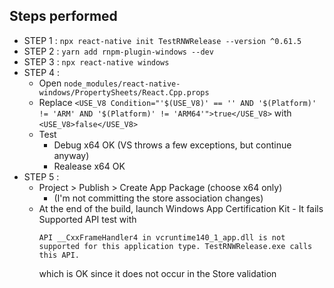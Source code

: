 ## Steps performed

- STEP 1 : `npx react-native init TestRNWRelease --version ^0.61.5`
- STEP 2 : `yarn add rnpm-plugin-windows --dev`
- STEP 3 : `npx react-native windows`
- STEP 4 :
  - Open `node_modules/react-native-windows/PropertySheets/React.Cpp.props`
  - Replace `<USE_V8 Condition="'$(USE_V8)' == '' AND '$(Platform)' != 'ARM' AND '$(Platform)' != 'ARM64'">true</USE_V8>`
    with `<USE_V8>false</USE_V8>`
  - Test
    - Debug x64 OK (VS throws a few exceptions, but continue anyway)
    - Realease x64 OK
- STEP 5 :
  - Project > Publish > Create App Package (choose x64 only)
    - (I'm not committing the store association changes)
  - At the end of the build, launch Windows App Certification Kit - It fails Supported API test
    with
    ```
    API __CxxFrameHandler4 in vcruntime140_1_app.dll is not supported for this application type. TestRNWRelease.exe calls this API.
    ```
    which is OK since it does not occur in the Store validation
